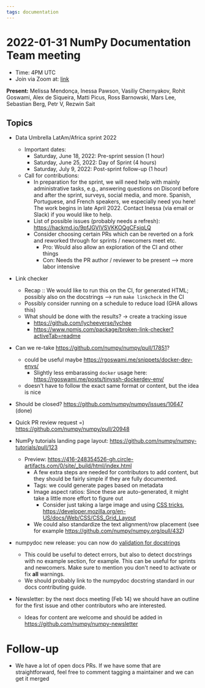 ```yaml
---
tags: documentation
---
```


# 2022-01-31 NumPy Documentation Team meeting

- Time: 4PM UTC
- Join via Zoom at: [link](https://zoom.us/j/96219574921?pwd=VTRNeGwwOUlrYVNYSENpVVBRRjlkZz09)

**Present:** Melissa Mendonça, Inessa Pawson, Vasiliy Chernyakov, Rohit Goswami, Alex de Siqueira, Matti Picus, Ross Barnowski, Mars Lee, Sebastian Berg, Petr V, Rezwin Sait

## Topics

- Data Umbrella LatAm/Africa sprint 2022
  - Important dates:
	- Saturday, June 18, 2022:  Pre-sprint session (1 hour) 
	- Saturday, June 25, 2022:  Day of Sprint (4 hours)
	- Saturday, July 9, 2022:  Post-sprint follow-up (1 hour)
  - Call for contributions: 
	- In preparation for the sprint, we will need help with mainly administrative tasks, e.g., answering questions on Discord before and after the sprint, surveys, social media, and more. Spanish, Portuguese, and French speakers, we especially need you here! 
	The work begins in late April 2022. Contact Inessa (via email or Slack) if you would like to help.
    - List of possible issues (probably needs a refresh): https://hackmd.io/9pfJGVlVSVKKOQgCFsjqLQ 
    - Consider choosing certain PRs which can be reverted on a fork and reworked through for sprints / newcomers meet etc.
        - Pro: Would also allow an exploration of the CI and other things
        - Con: Needs the PR author / reviewer to be present --> more labor intensive
- Link checker
    - Recap :: We would like to run this on the CI, for generated HTML; possibly also on the docstrings --> run `make linkcheck` in the CI
    - Possibly consider running on a schedule to reduce load (GHA allows this) 
    - What should be done with the results? -> create a tracking issue
        - https://github.com/lycheeverse/lychee
        - https://www.npmjs.com/package/broken-link-checker?activeTab=readme


- Can we re-take https://github.com/numpy/numpy/pull/17851?
    - could be useful maybe https://rgoswami.me/snippets/docker-dev-envs/ 
        - Slightly less embarassing `docker` usage here: https://rgoswami.me/posts/tinyssh-dockerdev-env/
    - doesn't have to follow the exact same format or content, but the idea is nice
- Should be closed? https://github.com/numpy/numpy/issues/10647 (done)

- Quick PR review request =) https://github.com/numpy/numpy/pull/20948
- NumPy tutorials landing page layout: https://github.com/numpy/numpy-tutorials/pull/123
    - Preview: https://416-248354526-gh.circle-artifacts.com/0/site/_build/html/index.html
      - A few extra steps are needed for contributors to add content, but they should be fairly simple if they are fully documented.
      - Tags: we could generate pages based on metadata
      - Image aspect ratios: Since these are auto-generated, it might take a little more effort to figure out
          - Consider just taking a large image and using [CSS tricks](https://developer.mozilla.org/en-US/docs/Web/CSS/aspect-ratio), https://developer.mozilla.org/en-US/docs/Web/CSS/CSS_Grid_Layout 
      - We could also standardize the text alignment/row placement (see for example https://github.com/numpy/numpy.org/pull/432)

- numpydoc new release: you can now do [validation for docstrings](https://numpydoc.readthedocs.io/en/latest/validation.html#docstring-validation-during-sphinx-build)
    - This could be useful to detect errors, but also to detect docstrings with no example section, for example. This can be useful for sprints and newcomers. Make sure to mention you don't need to activate or fix __all__ warnings.
    - We should probably link to the numpydoc docstring standard in our docs contributing guide.

- Newsletter: by the next docs meeting (Feb 14) we should have an outline for the first issue and other contributors who are interested.
    - Ideas for content are welcome and should be added in https://github.com/numpy/numpy-newsletter

# Follow-up

- We have a lot of open docs PRs. If we have some that are straightforward, feel free to comment tagging a maintainer and we can get it merged
